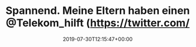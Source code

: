 ---
retweeted: false
source: <a href="https://about.twitter.com/products/tweetdeck" rel="nofollow">TweetDeck</a>
entities:
  hashtags: []
  symbols: []
  user_mentions:
  - name: Telekom hilft
    screen_name: Telekom_hilft
    indices:
    - '35'
    - '49'
    id_str: '123675232'
    id: '123675232'
  urls: []
display_text_range:
- '0'
- '231'
favorite_count: '12'
id_str: '1156176562477309958'
truncated: false
retweet_count: '3'
id: '1156176562477309958'
created_at: Tue Jul 30 12:15:47 +0000 2019
favorited: false
full_text: "Spannend. Meine Eltern haben einen [@Telekom_hilft](https://twitter.com/Telekom_hilft)
  Anruf bekommen wo ihnen nahegelegt wird, sich doch einen anderen Anbieter zu suchen,
  weil das Gebiet einfach nicht mehr mit richtigem DSL versorgt wird. \n\nRückwärtskaltaquise
  quasi."
lang: de
tags:
- pesos/twitter
date: '2019-07-30T12:15:47+00:00'
src: https://twitter.com/bascht/status/1156176562477309958
original_url: https://twitter.com/bascht/status/1156176562477309958
type: twitter_tweet
text: "Spannend. Meine Eltern haben einen [@Telekom_hilft](https://twitter.com/Telekom_hilft)
  Anruf bekommen wo ihnen nahegelegt wird, sich doch einen anderen Anbieter zu suchen,
  weil das Gebiet einfach nicht mehr mit richtigem DSL versorgt wird. \n\nRückwärtskaltaquise
  quasi."
title: Spannend. Meine Eltern haben einen @Telekom_hilft (https://twitter.com/

---